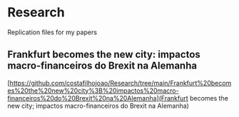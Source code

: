 # Research
 Replication files for my papers

## Frankfurt becomes the new city: impactos macro-financeiros do Brexit na Alemanha

[https://github.com/costafilhojoao/Research/tree/main/Frankfurt%20becomes%20the%20new%20city%3B%20impactos%20macro-financeiros%20do%20Brexit%20na%20Alemanha](Frankfurt becomes the new city; impactos macro-financeiros do Brexit na Alemanha)
